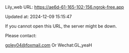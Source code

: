 Lily_web URL: https://ae6d-61-165-102-156.ngrok-free.app

Updated at: 2024-12-09 15:15:47

If you cannot open this URL, the server might be down.

Please contact: 

goley04@foxmail.com Or Wechat:GL_yeaH